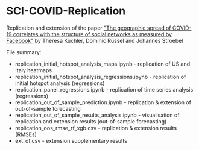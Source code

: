 # SCI-COVID-Replication
Replication and extension of the paper ["The geographic spread of COVID-19 correlates with the structure of social networks as measured by Facebook"](https://arxiv.org/pdf/2004.03055.pdf) by Theresa Kuchler, Dominic Russel and Johannes Stroebel

File summary:
- replication_initial_hotspot_analysis_maps.ipynb - replication of US and Italy heatmaps
- replication_initial_hotspot_analysis_regressions.ipynb - replication of initial hotspot analysis (regressions)
- replication_panel_regressions.ipynb - replication of time series analysis (regressions)
- replication_out_of_sample_prediction.ipynb - replication & extension of out-of-sample forecasting
- replication_out_of_sample_results_analysis.ipynb - visualisation of replication and extension results (out-of-sample forecasting)
- replication_oos_rmse_rf_xgb.csv - replication & extension results (RMSEs)
- ext_df.csv - extension supplementary results

